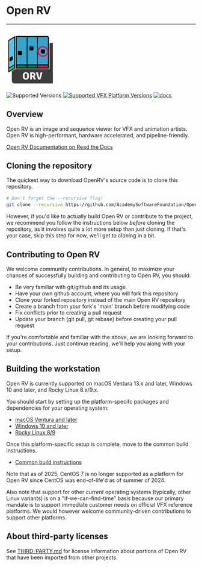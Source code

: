 # Open RV
---
[![Open RV](docs/images/OpenRV_icon.png)](https://github.com/AcademySoftwareFoundation/OpenRV.git)
---

![Supported Versions](https://img.shields.io/badge/python-3.11-blue)
[![Supported VFX Platform Versions](https://img.shields.io/badge/vfx%20platform-2024-lightgrey.svg)](http://www.vfxplatform.com/)
[![docs](https://readthedocs.org/projects/aswf-openrv/badge/?version=latest)](https://aswf-openrv.readthedocs.io/en/latest)

## Overview

Open RV is an image and sequence viewer for VFX and animation artists.
Open RV is high-performant, hardware accelerated, and pipeline-friendly.

[Open RV Documentation on Read the Docs](https://aswf-openrv.readthedocs.io/en/latest/)


## Cloning the repository

The quickest way to download OpenRV's source code is to clone this repository. 

```bash
# Don't forget the --recursive flag! 
git clone --recursive https://github.com/AcademySoftwareFoundation/OpenRV.git
```

However, if you'd like to actually build Open RV or contribute to the project, we recommend you follow the instructions below *before* cloning the repository, as it involves quite a lot more setup than just cloning. If that's your case, skip this step for now, we'll get to cloning in a bit.


## Contributing to Open RV

We welcome community contributions. In general, to maximize your chances of successfully building and contributing to Open RV, you should:

- Be very familiar with git/github and its usage.
- Have your own github account, where you will fork this repository
- Clone your forked repository instead of the main Open RV repository
- Create a branch from your fork's 'main' branch before modifying code
- Fix conflicts prior to creating a pull request
- Update your branch (git pull, git rebase) before creating your pull request

If you're comfortable and familiar with the above, we are looking forward to your contributions. Just continue reading, we'll help you along with your setup.


## Building the workstation

Open RV is currently supported on macOS Ventura 13.x and later, Windows 10 and later, and Rocky Linux 8.x/9.x.

You should start by setting up the platform-specifc packages and dependencies for your operating system:

* [macOS Ventura and later](https://aswf-openrv.readthedocs.io/en/latest/build_system/config_macos.html)
* [Windows 10 and later](https://aswf-openrv.readthedocs.io/en/latest/build_system/config_windows.html)
* [Rocky Linux 8/9](https://aswf-openrv.readthedocs.io/en/latest/build_system/config_linux_rocky89.html)

Once this platform-specific setup is complete, move to the common build instructions.

* [Common build instructions](https://aswf-openrv.readthedocs.io/en/latest/build_system/config_common_build.html)


Note that as of 2025, CentOS 7 is no longer supported as a platform for Open RV since CentOS was end-of-life'd as of summer of 2024.

Also note that support for other *current* operating systems (typically, other Linux variants) is on a "if-we-can-find-time" basis because our primary mandate is to support immediate customer needs on official VFX reference platforms. We would however welcome community-driven contributions to support other platforms.


## About third-party licenses

See [THIRD-PARTY.md](THIRD-PARTY.md) for license information about portions of Open RV that have been imported from other projects.


